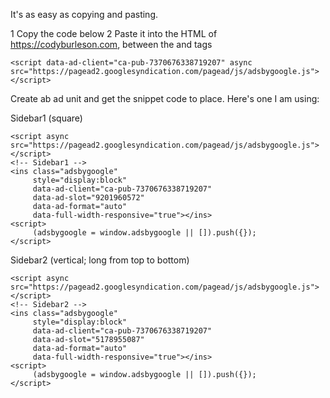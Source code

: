 
It's as easy as copying and pasting.

1
Copy the code below
2
Paste it into the HTML of https://codyburleson.com, between the <head> and </head> tags

```
<script data-ad-client="ca-pub-7370676338719207" async src="https://pagead2.googlesyndication.com/pagead/js/adsbygoogle.js"></script>
```


Create ab ad unit and get the snippet code to place. Here's one I am using:

Sidebar1 (square)

```
<script async src="https://pagead2.googlesyndication.com/pagead/js/adsbygoogle.js"></script>
<!-- Sidebar1 -->
<ins class="adsbygoogle"
     style="display:block"
     data-ad-client="ca-pub-7370676338719207"
     data-ad-slot="9201960572"
     data-ad-format="auto"
     data-full-width-responsive="true"></ins>
<script>
     (adsbygoogle = window.adsbygoogle || []).push({});
</script>
```

Sidebar2 (vertical; long from top to bottom)

```
<script async src="https://pagead2.googlesyndication.com/pagead/js/adsbygoogle.js"></script>
<!-- Sidebar2 -->
<ins class="adsbygoogle"
     style="display:block"
     data-ad-client="ca-pub-7370676338719207"
     data-ad-slot="5178955087"
     data-ad-format="auto"
     data-full-width-responsive="true"></ins>
<script>
     (adsbygoogle = window.adsbygoogle || []).push({});
</script>
```
